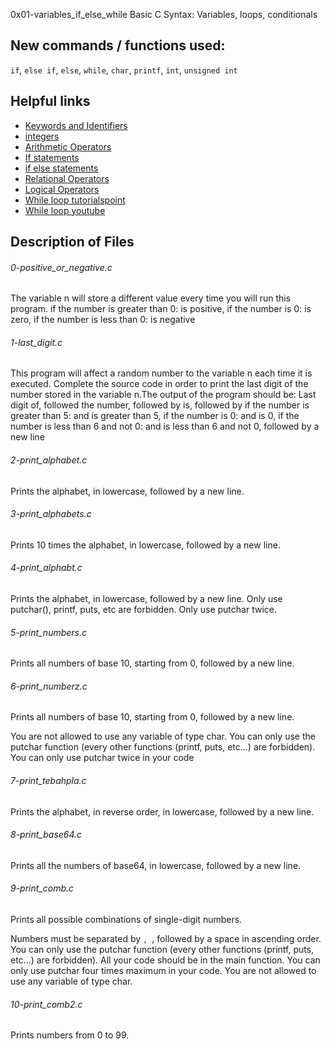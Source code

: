 0x01-variables_if_else_while
Basic C Syntax: Variables, loops, conditionals
## New commands / functions used:
``if``, ``else if``, ``else``, ``while``, ``char``, ``printf``, ``int``, ``unsigned int``

## Helpful links
* [Keywords and Identifiers](http://publications.gbdirect.co.uk/c_book/chapter2/keywords_and_identifiers.html)
* [integers](http://publications.gbdirect.co.uk/c_book/chapter2/integral_types.html)
* [Arithmetic Operators](https://www.tutorialspoint.com/cprogramming/c_arithmetic_operators.htm)
* [If statements](http://www.cprogramming.com/tutorial/c/lesson2.html)
* [if else statements](https://www.tutorialspoint.com/cprogramming/if_else_statement_in_c.htm)
* [Relational Operators](https://www.tutorialspoint.com/cprogramming/c_relational_operators.htm)
* [Logical Operators](http://fresh2refresh.com/c-programming/c-operators-expressions/c-logical-operators/)
* [While loop tutorialspoint](https://www.tutorialspoint.com/cprogramming/c_while_loop.htm)
* [While loop youtube](https://www.youtube.com/watch?v=Ju1LYO9pkaI)

## Description of Files
<h6>0-positive_or_negative.c</h6>
The variable n will store a different value every time you will run this program. if the number is greater than 0: is positive, if the number is 0: is zero, if the number is less than 0: is negative

<h6>1-last_digit.c</h6>
This program will affect a random number to the variable n each time it is executed. Complete the source code in order to print the last digit of the number stored in the variable n.The output of the program should be:
Last digit of, followed the number, followed by is, followed by if the number is greater than 5: and is greater than 5, if the number is 0: and is 0, if the number is less than 6 and not 0: and is less than 6 and not 0, followed by a new line

<h6>2-print_alphabet.c</h6>
Prints the alphabet, in lowercase, followed by a new line.

<h6>3-print_alphabets.c</h6>
Prints 10 times the alphabet, in lowercase, followed by a new line.

<h6>4-print_alphabt.c</h6>
Prints the alphabet, in lowercase, followed by a new line. Only use putchar(), printf, puts, etc are forbidden. Only use putchar twice.

<h6>5-print_numbers.c</h6>
Prints all numbers of base 10, starting from 0, followed by a new line.

<h6>6-print_numberz.c</h6>
Prints all numbers of base 10, starting from 0, followed by a new line.


You are not allowed to use any variable of type char. You can only use the putchar function (every other functions (printf, puts, etc...) are forbidden). You can only use putchar twice in your code

<h6>7-print_tebahpla.c</h6>
Prints the alphabet, in reverse order, in lowercase, followed by a new line.

<h6>8-print_base64.c</h6>
Prints all the numbers of base64, in lowercase, followed by a new line.

<h6>9-print_comb.c</h6>
Prints all possible combinations of single-digit numbers.


Numbers must be separated by ``, ``, followed by a space in ascending order. You can only use the putchar function (every other functions (printf, puts, etc...) are forbidden). All your code should be in the main function. You can only use putchar four times maximum in your code. You are not allowed to use any variable of type char.

<h6>10-print_comb2.c</h6>
Prints numbers from 0 to 99.
